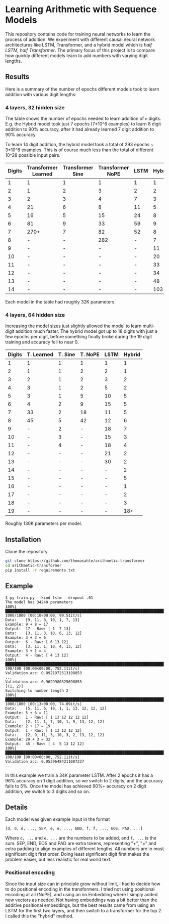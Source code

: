 # Learning Arithmetic with Sequence Models
This repository contains code for training neural networks to learn the process of addition.
We experiment with different causal neural network architectures like LSTM, Transformer, and a hybrid model which is *half LSTM, half Transformer*.
The primary focus of this project is to compare how quickly different models learn to add numbers with varying digit lengths.

## Results
Here is a summary of the number of epochs different models took to learn addition with various digit lengths:

### 4 layers, 32 hidden size
The table shows the number of epochs needed to learn addition of `n` digits.
E.g. the Hybrid model took just 7 epochs (7*10^6 examples) to learn 8 digit addition to 90% accuracy, after it had already learned 7 digit addition to 90% accuracy.

To learn 14 digit addition, the hybrid model took a total of 293 epochs ~ 3*10^8 examples.
This is of course much less than the total of different 10^28 possible input pairs.

|Digits| Transformer Learned | Transformer Sine | Transformer NoPE | LSTM | Hybrid |
| --- | --- | --- | --- | --- | --- |
| 1 | 1 | 1 | 1 | 1 | 1 |
| 2 | 1 | 2 | 3 | 2 | 2 |
| 3 | 2 | 3 | 4 | 7 | 3 |
| 4 | 21 | 6 | 8 | 11 | 5 |
| 5 | 16 | 5 | 15 | 24 | 8 |
| 6 | 81 | 9 | 33 | 59 | 9 |
| 7 | 270+ | 7 | 82 | 52 | 8 |
| 8 | - | - | 282 | - | 7 |
| 9 | - | - | - | - | 11 |
| 10 | - | - | - | - | 20 |
| 11 | - | - | - | - | 33 |
| 12 | - | - | - | - | 34 |
| 13 | - | - | - | - | 48 |
| 14 | - | - | - | - | 103 |

Each model in the table had roughly 32K parameters.

### 4 layers, 64 hidden size

Increasing the model sizes just slightly allowed the model to learn multi-digit addition much faster.
The hybrid model got up to 18 digits with just a few epochs per digit, before something finally broke during the 19 digit training and accuracy fell to near 0.

|Digits| T. Learned | T. Sine | T. NoPE | LSTM | Hybrid |
| --- | --- | --- | --- | --- | --- |
| 1 | 1 | 1 | 1 | 1 | 1 |
| 2 | 1 | 1 | 2 | 2 | 1 |
| 3 | 2 | 1 | 2 | 3 | 2 |
| 4 | 3 | 1 | 2 | 5 | 2 |
| 5 | 3 | 1 | 5 | 10 | 5 |
| 6 | 4 | 2 | 9 | 15 | 5 |
| 7 | 33 | 2 | 18 | 11 | 5 |
| 8 | 45 | 5 | 42 | 12 | 6 |
| 9 | - | 2 | - | 18 | 7 |
| 10 | - | 3 | - | 15 | 3 |
| 11 | - | 4 | - | 18 | 4 |
| 12 | - | - | - | 21 | 2 |
| 13 | - | - | - | 30 | 2 |
| 14 | - | - | - | - | 2 |
| 15 | - | - | - | - | 5 |
| 16 | - | - | - | - | 1 |
| 17 | - | - | - | - | 2 |
| 18 | - | - | - | - | 3 |
| 19 | - | - | - | - | 18+ |

Roughly 130K parameters per model.

## Installation
Clone the repository

```bash
git clone https://github.com/thomasahle/arithmetic-transformer
cd arithmetic-transformer
pip install -r requirements.txt
```

## Example

```
$ py train.py --kind lstm --dropout .01
The model has 34240 parameters
100%|███████████████████████████████████████████████████████████████████████████████████████████| 1000/1000 [00:10<00:00, 99.51it/s]
Data:    [9, 11, 8, 10, 1, 7, 13]
Example: 9 + 8 = 17
Output:  17 - Raw: [ 1  7 13]
Data:    [3, 11, 3, 10, 6, 13, 12]
Example: 3 + 3 = 6
Output:  6 - Raw: [ 6 13 12]
Data:    [3, 11, 1, 10, 4, 13, 12]
Example: 3 + 1 = 4
Output:  4 - Raw: [ 4 13 12]
100%|████████████████████████████████████████████████████████████████████████████████████████████| 100/100 [00:00<00:00, 752.11it/s]
Validation acc: 0.8921972513198853
...
Validation acc: 0.9629980325698853
[(1, 2)]
Switching to number length 2
100%|███████████████████████████████████████████████████████████████████████████████████████████| 1000/1000 [00:13<00:00, 74.09it/s]
Data:    [5, 11, 6, 10, 1, 1, 13, 12, 12, 12]
Example: 5 + 6 = 11
Output:  1 - Raw: [ 1 13 12 12 12 12]
Data:    [2, 11, 1, 7, 10, 1, 9, 13, 12, 12]
Example: 2 + 17 = 19
Output:  1 - Raw: [ 1 13 12 12 12]
Data:    [2, 9, 11, 3, 10, 3, 2, 13, 12, 12]
Example: 29 + 3 = 32
Output:  45 - Raw: [ 4  5 13 12 12]
100%|████████████████████████████████████████████████████████████████████████████████████████████| 100/100 [00:00<00:00, 752.11it/s]
Validation acc: 0.05396484211087227
...
```

In this example we train a 34K parameter LSTM.
After 2 epochs it has a 96% accuracy on 1 digit addition, so we switch to 2 digits, and the accuracy falls to 5%.
Once the model has achieved 90%+ accuracy on 2 digit addition, we switch to 3 digits and so on.

## Details

Each model was given example input in the format
```
[d, d, d, ..., SEP, e, e, ..., END, f, f, ..., EOS, PAD, ...]
```
Where `d, ...` and `e, ...` are the numbers to be added, and `f, ...` is the sum.
SEP, END, EOS and PAD are extra tokens, representing "+", "=" and extra padding to align examples of different lengths.
All numbers are in most significant digit first order.
Doing least significant digit first makes the problem easier, but less realistic for real world text.

### Positional encoding

Since the input size can in principle grow without limit, I had to decide how to do positional encoding in the transformers.
I tried not using positional encoding at all (NoPE), and using an nn.Embedding where I simply added new vectors as needed.
Not having embeddings was a bit better than the additive positional embeddings, but the best results came from using an LSTM for the first two layers, and then switch to a transformer for the top 2. I called this the "hybrid" method.
